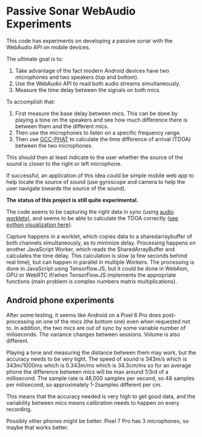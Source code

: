 # Passive Sonar WebAudio Experiments

This code has experiments on developing a passive sonar with the WebAudio API on mobile devices.

The ultimate goal is to:
 1. Take advantage of the fact modern Android devices have two microphones and two speakers (top and bottom).
 2. Use the WebAudio API to read both audio streams simultaneously.
 3. Measure the time delay between the signals on both mics.

To accomplish that:
 1. First measure the base delay between mics. This can be done by playing a tone on the speakers and see how much difference there is between them and the different mics.
 2. Then use the microphones to listen on a specific frequency range.
 3. Then use [GCC-PHAT](http://www.xavieranguera.com/phdthesis/node92.html) to calculate the time difference of arrival (TDOA) between the two microphones.

This should then at least indicate to the user whether the source of the sound is closer to the right or left microphone.

If successful, an application of this idea could be simple mobile web app to help locate the source of sound (use gyroscope and camera to help the user navigate towards the source of the sound).

**The status of this project is still quite experimental.**

The code seems to be capturing the right data in sync (using [audio worklets](https://developer.mozilla.org/en-US/docs/Web/API/Web_Audio_API/Using_AudioWorklet)), and seems to be able to calculate the TDOA correctly ([see python visualization here](https://colab.research.google.com/drive/1oor9REZsP6v_C2c1IHQ1AE-sJfD_l2Ax#scrollTo=BE-Dtl3o-1XE)).

Capture happens in a worklet, which copies data to a sharedarraybuffer of both channels simultaneously, as to minimize delay. Processing happens on another JavaScript Worker, which reads the SharedArrayBuffer and calculates the time delay. This calculation is slow (a few seconds behind real time), but can happen in parallel in multiple Workers. The processing is done in JavaScript using Tensorflow.JS, but it could be done in WebAsm, GPU or WebRTC if/when TensorFlow.JS implements the appropriate functions (main problem is complex numbers matrix multiplications).

## Android phone experiments

After some testing, it seems like Android on a Pixel 6 Pro does post-processing on one of the mics (the bottom one) even when requested not to. In addition, the two mics are out of sync by some variable number of miliseconds. The variance changes between sessions. Volume is also different.

Playing a tone and measuring the distance between them may work, but the accuracy needs to be very tight. The speed of sound is 343m/s which is 343m/1000ms which is 0.343m/ms which is 34.3cm/ms so for an average phone the difference between mics will be max around 1/3rd of a millisecond. The sample rate is 48,000 samples per second, so 48 samples per milisecond, so approximately 1-2samples different per cm.

This means that the accuracy needed is very high to get good data, and the variability between mics means calibration needs to happen on every recording.

Possibly other phones might be better. Pixel 7 Pro has 3 microphones, so maybe that works better.


